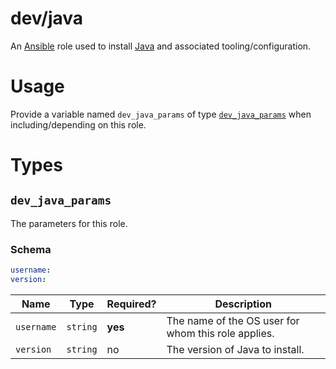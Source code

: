 # dev/java

An [Ansible](https://www.ansible.com) role used to install [Java](https://www.oracle.com/technetwork/java/index.html)
and associated tooling/configuration.

# Usage

Provide a variable named `dev_java_params` of type [`dev_java_params`](#dev_java_params) when including/depending on
this role.

# Types

## `dev_java_params`

The parameters for this role.

### Schema

```yaml
username:
version:
```

| Name             | Type       | Required? | Description                                         |
|------------------|------------|-----------|-----------------------------------------------------|
| `username`       | `string`   | **yes**   | The name of the OS user for whom this role applies. |
| `version`        | `string`   | no        | The version of Java to install.                       |
